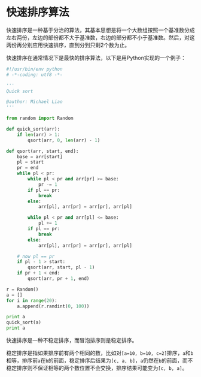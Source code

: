 # 快速排序算法

快速排序是一种基于分治的算法，其基本思想是将一个大数组按照一个基准数分成左右两份，左边的部份都不大于基准数，右边的部分都不小于基准数。然后，对这两份再分别应用快速排序，直到分到只剩2个数为止。

快速排序在通常情况下是最快的排序算法，以下是用Python实现的一个例子：

```python
#!/usr/bin/env python
# -*-coding: utf8 -*-

'''    
Quick sort

@author: Michael Liao
'''

from random import Random

def quick_sort(arr):
    if len(arr) > 1:
        qsort(arr, 0, len(arr) - 1)

def qsort(arr, start, end):
    base = arr[start]
    pl = start
    pr = end
    while pl < pr:
        while pl < pr and arr[pr] >= base:
            pr -= 1
        if pl == pr:
            break
        else:
            arr[pl], arr[pr] = arr[pr], arr[pl]

        while pl < pr and arr[pl] <= base:
            pl += 1
        if pl == pr:
            break
        else:
            arr[pl], arr[pr] = arr[pr], arr[pl]

    # now pl == pr
    if pl - 1 > start:
        qsort(arr, start, pl - 1)
    if pr + 1 < end:
        qsort(arr, pr + 1, end)

r = Random()
a = []
for i in range(20):
    a.append(r.randint(0, 100))

print a
quick_sort(a)
print a
```

快速排序是一种不稳定排序，而冒泡排序则是稳定排序。

稳定排序是指如果排序前有两个相同的数，比如对`[a=10, b=10, c=2]`排序，`a`和`b`相等，排序前`a`在`b`的前面，稳定排序后结果为`[c, a, b]`，`a`仍然在`b`的前面，而不稳定排序则不保证相等的两个数位置不会交换，排序结果可能变为`[c, b, a]`。
